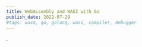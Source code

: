 ```yaml
---
title: WebAssembly and WASI with Go
publish_date: 2022-07-29
#tags: wasm, go, golang, wasi, compiler, debugger
---
```


.
